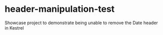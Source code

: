 # header-manipulation-test
Showcase project to demonstrate being unable to remove the Date header in Kestrel

